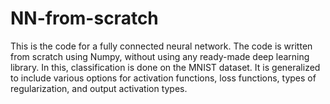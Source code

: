 # NN-from-scratch
This is the code for a fully connected neural network. The code is written from scratch using Numpy, without using any ready-made deep learning library. In this, classification is done on the MNIST dataset. It is generalized to include various options for activation functions, loss functions, types of regularization, and output activation types.
